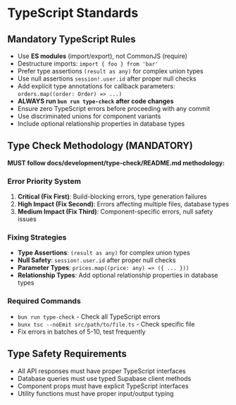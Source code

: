 # TypeScript Standards

## Mandatory TypeScript Rules

- Use **ES modules** (import/export), not CommonJS (require)
- Destructure imports: `import { foo } from 'bar'`
- Prefer type assertions `(result as any)` for complex union types
- Use null assertions `session!.user.id` after proper null checks
- Add explicit type annotations for callback parameters: `orders.map((order: Order) => ...)`
- **ALWAYS run `bun run type-check` after code changes**
- Ensure zero TypeScript errors before proceeding with any commit
- Use discriminated unions for component variants
- Include optional relationship properties in database types

## Type Check Methodology (MANDATORY)

**MUST follow docs/development/type-check/README.md methodology:**

### Error Priority System
1. **Critical (Fix First)**: Build-blocking errors, type generation failures
2. **High Impact (Fix Second)**: Errors affecting multiple files, database types
3. **Medium Impact (Fix Third)**: Component-specific errors, null safety issues

### Fixing Strategies
- **Type Assertions**: `(result as any)` for complex union types
- **Null Safety**: `session!.user.id` after proper null checks
- **Parameter Types**: `prices.map((price: any) => ({ ... }))`
- **Relationship Types**: Add optional relationship properties in database types

### Required Commands
- `bun run type-check` - Check all TypeScript errors
- `bunx tsc --noEmit src/path/to/file.ts` - Check specific file
- Fix errors in batches of 5-10, test frequently

## Type Safety Requirements

- All API responses must have proper TypeScript interfaces
- Database queries must use typed Supabase client methods
- Component props must have explicit TypeScript interfaces
- Utility functions must have proper input/output typing

